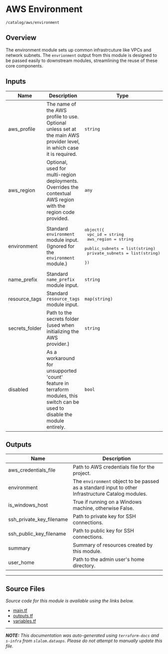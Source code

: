 
# AWS Environment

`/catalog/aws/environment`

## Overview


The environment module sets up common infrastrcuture like VPCs and network subnets. The `envrionment` output
from this module is designed to be passed easily to downstream modules, streamlining the reuse of these core components.

## Inputs

| Name | Description | Type | Default | Required |
|------|-------------|------|---------|:-----:|
| aws\_profile | The name of the AWS profile to use. Optional unless set at the main AWS provider level, in which case it is required. | `string` | n/a | yes |
| aws\_region | Optional, used for multi-region deployments. Overrides the contextual AWS region with the region code provided. | `any` | n/a | yes |
| environment | Standard `environment` module input. (Ignored for the `environment` module.) | <pre>object({<br>    vpc_id          = string<br>    aws_region      = string<br>    public_subnets  = list(string)<br>    private_subnets = list(string)<br>  })</pre> | n/a | yes |
| name\_prefix | Standard `name_prefix` module input. | `string` | n/a | yes |
| resource\_tags | Standard `resource_tags` module input. | `map(string)` | n/a | yes |
| secrets\_folder | Path to the secrets folder (used when initializing the AWS provider.) | `string` | n/a | yes |
| disabled | As a workaround for unsupported 'count' feature in terraform modules, this switch can be used to disable the module entirely. | `bool` | `false` | no |

## Outputs

| Name | Description |
|------|-------------|
| aws\_credentials\_file | Path to AWS credentials file for the project. |
| environment | The `environment` object to be passed as a standard input to other Infrastructure Catalog modules. |
| is\_windows\_host | True if running on a Windows machine, otherwise False. |
| ssh\_private\_key\_filename | Path to private key for SSH connections. |
| ssh\_public\_key\_filename | Path to public key for SSH connections. |
| summary | Summary of resources created by this module. |
| user\_home | Path to the admin user's home directory. |

---------------------

## Source Files

_Source code for this module is available using the links below._

* [main.tf](main.tf)
* [outputs.tf](outputs.tf)
* [variables.tf](variables.tf)

---------------------

_**NOTE:** This documentation was auto-generated using
`terraform-docs` and `s-infra` from `slalom.dataops`.
Please do not attempt to manually update this file._
